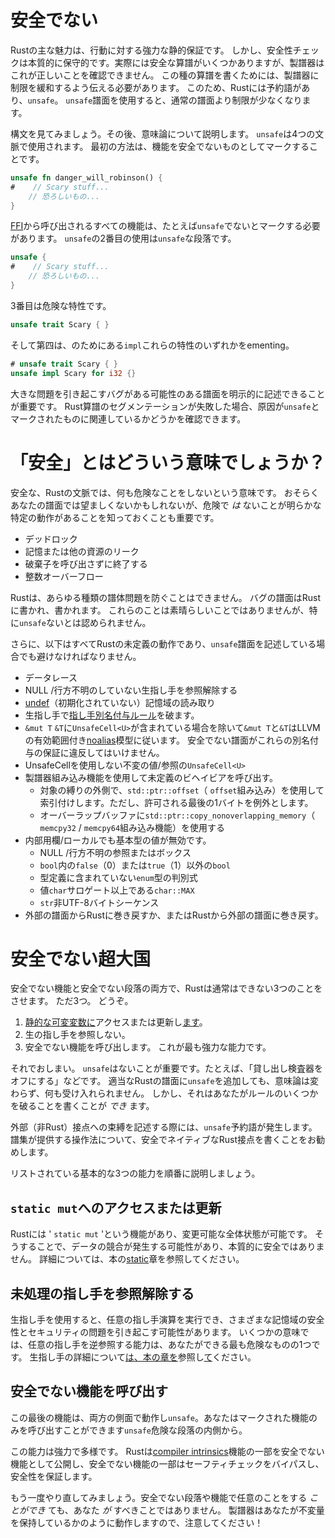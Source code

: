 # 安全でない

Rustの主な魅力は、行動に対する強力な静的保証です。
しかし、安全性チェックは本質的に保守的です。実際には安全な算譜がいくつかありますが、製譜器はこれが正しいことを確認できません。
この種の算譜を書くためには、製譜器に制限を緩和するよう伝える必要があります。
このため、Rustには予約語があり、`unsafe`。
`unsafe`譜面を使用すると、通常の譜面より制限が少なくなります。

構文を見てみましょう。その後、意味論について説明します。
`unsafe`は4つの文脈で使用されます。
最初の方法は、機能を安全でないものとしてマークすることです。

```rust
unsafe fn danger_will_robinson() {
#    // Scary stuff...
    // 恐ろしいもの...
}
```

[FFI][ffi]から呼び出されるすべての機能は、たとえば`unsafe`でないとマークする必要があります。
`unsafe`の2番目の使用は`unsafe`な段落です。

[ffi]: ffi.html

```rust
unsafe {
#    // Scary stuff...
    // 恐ろしいもの...
}
```

3番目は危険な特性です。

```rust
unsafe trait Scary { }
```

そして第四は、のためにある`impl`これらの特性のいずれかをementing。

```rust
# unsafe trait Scary { }
unsafe impl Scary for i32 {}
```

大きな問題を引き起こすバグがある可能性のある譜面を明示的に記述できることが重要です。
Rust算譜のセグメンテーションが失敗した場合、原因が`unsafe`とマークされたものに関連しているかどうかを確認できます。

# 「安全」とはどういう意味でしょうか？　

安全な、Rustの文脈では、何も危険なことをしないという意味です。
おそらくあなたの譜面では望ましくないかもしれないが、危険で _は_ ないことが明らかな特定の動作があることを知っておくことも重要です。

* デッドロック
* 記憶または他の資源のリーク
* 破棄子を呼び出さずに終了する
* 整数オーバーフロー

Rustは、あらゆる種類の譜体問題を防ぐことはできません。
バグの譜面はRustに書かれ、書かれます。
これらのことは素晴らしいことではありませんが、特に`unsafe`ないとは認められません。

さらに、以下はすべてRustの未定義の動作であり、`unsafe`譜面を記述している場合でも避けなければなりません。

* データレース
* NULL /行方不明のしていない生指し手を参照解除する
* [undef][undef]（初期化されていない）記憶域の読み取り
* 生指し手で[指し手別名付与ルール][aliasing]を破ます。
* `&mut T` `&T`に`UnsafeCell<U>`が含まれている場合を除いて`&mut T`と`&T`はLLVMの有効範囲付き[noalias][noalias]模型に従います。
   安全でない譜面がこれらの別名付与の保証に違反してはいけません。
* UnsafeCellを使用しない不変の値/参照の`UnsafeCell<U>`
* 製譜器組み込み機能を使用して未定義のビヘイビアを呼び出す。
  * 対象の縛りの外側で、`std::ptr::offset`（ `offset`組み込み）を使用して索引付けします。ただし、許可される最後の1バイトを例外とします。
  * オーバーラップバッファに`std::ptr::copy_nonoverlapping_memory`（ `memcpy32` / `memcpy64`組み込み機能）を使用する
* 内部用欄/ローカルでも基本型の値が無効です。
  * NULL /行方不明の参照またはボックス
  * `bool`内の`false`（0）または`true`（1）以外の`bool`
  * 型定義に含まれていない`enum`型の判別式
  * 値`char`サロゲート以上である`char::MAX`
  * `str`非UTF-8バイトシーケンス
* 外部の譜面からRustに巻き戻すか、またはRustから外部の譜面に巻き戻す。

[noalias]: http://llvm.org/docs/LangRef.html#noalias
 [undef]: http://llvm.org/docs/LangRef.html#undefined-values
 [aliasing]: http://llvm.org/docs/LangRef.html#pointer-aliasing-rules


# 安全でない超大国

安全でない機能と安全でない段落の両方で、Rustは通常はできない3つのことをさせます。
ただ3つ。
どうぞ。

1. [静的な可変変数に][static]アクセスまたは更新し[ます][static]。
2. 生の指し手を参照しない。
3. 安全でない機能を呼び出します。
    これが最も強力な能力です。

それでおしまい。
`unsafe`はないことが重要です。たとえば、「貸し出し検査器をオフにする」などです。
適当なRustの譜面に`unsafe`を追加しても、意味論は変わらず、何も受け入れられません。
しかし、それはあなたがルールのいくつかを破ることを書くことが _でき_ ます。

外部（非Rust）接点への束縛を記述する際には、`unsafe`予約語が発生します。
譜集が提供する操作法について、安全でネイティブなRust接点を書くことをお勧めします。

リストされている基本的な3つの能力を順番に説明しましょう。

## `static mut`へのアクセスまたは更新

Rustには ' `static mut` 'という機能があり、変更可能な全体状態が可能です。
そうすることで、データの競合が発生する可能性があり、本質的に安全ではありません。
詳細については、本の[static][static]章を参照してください。

[static]: const-and-static.html#static

## 未処理の指し手を参照解除する

生指し手を使用すると、任意の指し手演算を実行でき、さまざまな記憶域の安全性とセキュリティの問題を引き起こす可能性があります。
いくつかの意味では、任意の指し手を逆参照する能力は、あなたができる最も危険なものの1つです。
生指し手の詳細について[は、本の章を][rawpointers]参照し[て][rawpointers]ください。

[rawpointers]: raw-pointers.html

## 安全でない機能を呼び出す

この最後の機能は、両方の側面で動作し`unsafe`。あなたはマークされた機能のみを呼び出すことができます`unsafe`危険な段落の内側から。

この能力は強力で多様です。
Rustは[compiler intrinsics][intrinsics]機能の一部を安全でない機能として公開し、安全でない機能の一部はセーフティチェックをバイパスし、安全性を保証します。

もう一度やり直してみましょう。安全でない段落や機能で任意のことをする _ことができ_ ても、あなた _が_ すべきことではありません。
製譜器はあなたが不変量を保持しているかのように動作しますので、注意してください！　

[intrinsics]: ../../unstable-book/language-features/intrinsics.html
